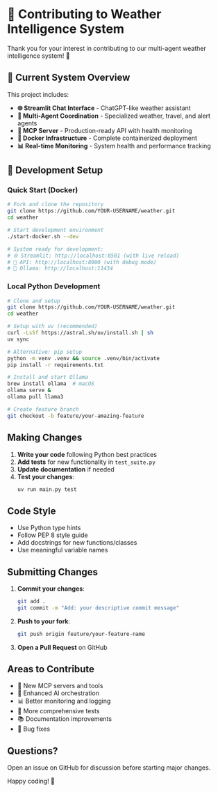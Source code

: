 # 🤝 Contributing to Weather Intelligence System

Thank you for your interest in contributing to our multi-agent weather intelligence system! 🎉

## **🌟 Current System Overview**

This project includes:
- **🌐 Streamlit Chat Interface** - ChatGPT-like weather assistant  
- **🤖 Multi-Agent Coordination** - Specialized weather, travel, and alert agents
- **🔧 MCP Server** - Production-ready API with health monitoring
- **🐳 Docker Infrastructure** - Complete containerized deployment
- **📊 Real-time Monitoring** - System health and performance tracking

## **🚀 Development Setup**

### Quick Start (Docker)
```bash  
# Fork and clone the repository
git clone https://github.com/YOUR-USERNAME/weather.git
cd weather

# Start development environment
./start-docker.sh --dev

# System ready for development:
# 🌐 Streamlit: http://localhost:8501 (with live reload)
# 🔧 API: http://localhost:8000 (with debug mode)
# 🤖 Ollama: http://localhost:11434
```

### Local Python Development
```bash
# Clone and setup
git clone https://github.com/YOUR-USERNAME/weather.git
cd weather

# Setup with uv (recommended)
curl -LsSf https://astral.sh/uv/install.sh | sh
uv sync

# Alternative: pip setup
python -m venv .venv && source .venv/bin/activate
pip install -r requirements.txt

# Install and start Ollama
brew install ollama  # macOS
ollama serve &
ollama pull llama3

# Create feature branch
git checkout -b feature/your-amazing-feature
```

## Making Changes

1. **Write your code** following Python best practices
2. **Add tests** for new functionality in `test_suite.py`
3. **Update documentation** if needed
4. **Test your changes**:
   ```bash
   uv run main.py test
   ```

## Code Style

- Use Python type hints
- Follow PEP 8 style guide
- Add docstrings for new functions/classes
- Use meaningful variable names

## Submitting Changes

1. **Commit your changes**:
   ```bash
   git add .
   git commit -m "Add: your descriptive commit message"
   ```
2. **Push to your fork**:
   ```bash
   git push origin feature/your-feature-name
   ```
3. **Open a Pull Request** on GitHub

## Areas to Contribute

- 🔧 New MCP servers and tools
- 🤖 Enhanced AI orchestration
- 📊 Better monitoring and logging
- 🧪 More comprehensive tests
- 📚 Documentation improvements
- 🐛 Bug fixes

## Questions?

Open an issue on GitHub for discussion before starting major changes.

Happy coding! 🚀